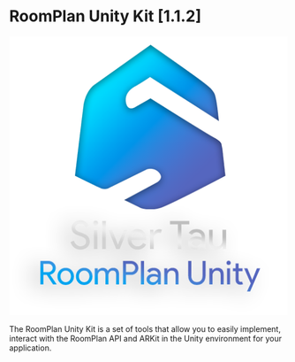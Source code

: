 # RoomPlan Unity Kit [1.1.2]

![image](./Editor/Images/icon.png "RoomPlan Unity Kit logo icon")

The RoomPlan Unity Kit is a set of tools that allow you to easily implement, interact with the RoomPlan API and ARKit in the Unity environment for your application.
